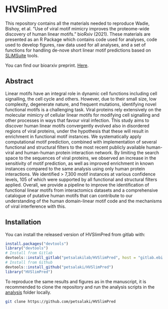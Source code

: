 
<!-- README.md is generated from README.Rmd. Please edit that file -->

# HVSlimPred

<!-- badges: start -->
<!-- badges: end -->

This repository contains all the materials needed to reproduce Wadie,
Bishoy, et al. “Use of viral motif mimicry improves the proteome-wide
discovery of human linear motifs.” bioRxiv (2021). These materials are
presented as an R Package which contains code used for analyses, code
used to develop figures, raw data used for all analyses, and a set of
functions for handling de-nove short linear motif predictions based on
[SLiMSuite](https://github.com/slimsuite/SLiMSuite) tools.

You can find our bioarxiv preprint.
[Here](https://www.biorxiv.org/content/10.1101/2021.06.25.449930v1.full).

## Abstract

Linear motifs have an integral role in dynamic cell functions including
cell signalling, the cell cycle and others. However, due to their small
size, low complexity, degenerate nature, and frequent mutations,
identifying novel functional motifs is a challenging task. Viral
proteins rely extensively on the molecular mimicry of cellular linear
motifs for modifying cell signalling and other processes in ways that
favour viral infection. This study aims to discover human linear motifs
convergently evolved also in disordered regions of viral proteins, under
the hypothesis that these will result in enrichment in functional motif
instances. We systematically apply computational motif prediction,
combined with implementation of several functional and structural
filters to the most recent publicly available human-viral and
human-human protein interaction network. By limiting the search space to
the sequences of viral proteins, we observed an increase in the
sensitivity of motif prediction, as well as improved enrichment in known
instances compared to the same analysis using only human protein
interactions. We identified &gt; 7,300 motif instances at various
confidence levels, 105 of which were supported by all functional and
structural filters applied. Overall, we provide a pipeline to improve
the identification of functional linear motifs from interactomics
datasets and a comprehensive catalogue of putative human motifs that can
contribute to our understanding of the human domain-linear motif code
and the mechanisms of viral interference with this.

## Installation

You can install the released version of HVSlimPred from gitlab with:

``` r
install.packages("devtools")
library("devtools")
# Install from Gitlab
devtools::install_gitlab("petsalakilab/HVSlimPred", host = "gitlab.ebi.ac.uk")
# Install from Github
devtools::install_github("petsalaki/HVSlimPred")
library("HVSlimPred")
```

To reproduce the same results and figures as in the manuscript, it is
recommended to clone the repository and run the analysis scripts in the
[analysis](https://gitlab.ebi.ac.uk/petsalakilab/HVSlimPred/-/tree/master/analysis)
folder locally.

``` bash
git clone https://github.com/petsalaki/HVSlimPred
```
